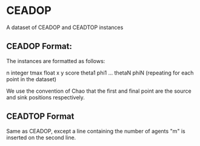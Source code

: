 # CEADOP
A dataset of CEADOP and CEADTOP instances

## CEADOP Format:
The instances are formatted as follows:

n integer
tmax float
x y score theta1 phi1 ... thetaN phiN (repeating for each point in the dataset)

We use the convention of Chao that the first and final point are the source and sink positions respectively.

## CEADTOP Format
Same as CEADOP, except a line containing the number of agents "m" is inserted on the second line.
